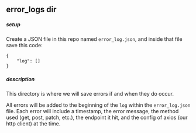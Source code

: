 ## error_logs dir

##### setup
Create a JSON file in this repo named `error_log.json`, and inside that file save this code:

```
{
    "log": []
}
```

##### description
This directory is where we will save errors if and when they do occur.

All errors will be added to the beginning of the `log` within the `error_log.json` file. Each error will include a timestamp, the error message, the method used (get, post, patch, etc.), the endpoint it hit, and the config of axios (our http client) at the time.

